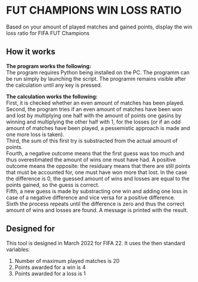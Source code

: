 # FUT CHAMPIONS WIN LOSS RATIO
Based on your amount of played matches and gained points, display the win loss ratio for FIFA FUT Champions

## How it works
**The program works the following:**  
The program requires Python being installed on the PC. The programm can be run simply by launching the script. The programm remains visible after the calculation until any key is pressed.

**The calculation works the following:**  
First, it is checked whether an even amount of matches has been played.  
Second, the program tries if an even amount of matches have been won and lost by multiplying one half with the amount of points one gasins by winning and multiplying the other half with 1, for the losses (or if an odd amount of matches have been played, a pessemistic approach is made and one more loss is taken).   
Third, the sum of this first try is substracted from the actual amount of points.  
Fourth, a negative outcome means that the first guess was too much and thus overestimated the amount of wins one must have had. A positive outcome means the opposite: the residuary means that there are still points that must be accounted for, one must have won more that lost. In the case the difference is 0, the guessed amount of wins and losses are equal to the points gained, so the guess is correct.  
Fifth, a new guess is made by substracting one win and adding one loss in case of a negative difference and vice versa for a positive difference.  
Sixth the process repeats until the difference is zero and thus the correct amount of wins and losses are found. A message is printed with the result.     

## Designed for
This tool is designed in March 2022 for FIFA 22. It uses the then standard variables:
<ol>
  <li> Number of maximum played matches is 20 </li>
  <li> Points awarded for a win is 4 </li>
  <li> Points awarded for a loss is 1 </li>
</ol>
